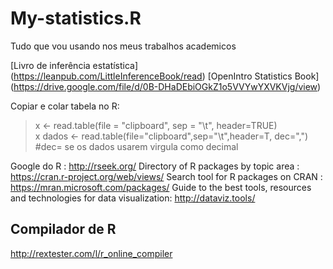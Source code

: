 # My-statistics.R
Tudo que vou usando nos meus trabalhos academicos

[Livro de inferência estatística] (https://leanpub.com/LittleInferenceBook/read)
[OpenIntro Statistics Book] (https://drive.google.com/file/d/0B-DHaDEbiOGkZ1o5VVYwYXVKVjg/view)

Copiar e colar tabela no R:
> x <- read.table(file = "clipboard", sep = "\t", header=TRUE)  
> x
> dados <- read.table(file="clipboard",sep="\t",header=T, dec=",") #dec= se os dados usarem virgula como decimal

Google do R : http://rseek.org/
Directory of R packages by topic area : https://cran.r-project.org/web/views/
Search tool for R packages on CRAN : https://mran.microsoft.com/packages/
Guide to the best tools, resources and technologies for data visualization: http://dataviz.tools/

## Compilador de R ##
http://rextester.com/l/r_online_compiler

